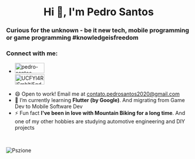 <h1 align="center">Hi 👋, I'm Pedro Santos</h1>
<h3>Curious for the unknown - be it new tech, mobile programming or game programming #knowledgeisfreedom</h3>

<!-- ![GitHub followers](https://img.shields.io/github/followers/Pszione?logo=GitHub&style=for-the-badge)-->

<h3>Connect with me:</h3>

<ul>
  <a href="https://www.linkedin.com/in/pedro-santos-4000/" target="blank"><li><img src="https://upload.wikimedia.org/wikipedia/commons/0/01/LinkedIn_Logo.svg" alt="pedro-santos-4000" height="28" width="80" /></a><br/><a href="https://www.youtube.com/channel/UCFYl4RiSmhlti5qd5R9Eu0w" target="blank"><img src="https://upload.wikimedia.org/wikipedia/commons/b/b8/YouTube_Logo_2017.svg" alt="UCFYl4RiSmhlti5qd5R9Eu0w" height="28" width="80" /></li></a>
</ul>

- 😄 Open to work! Email me at contato.pedrosantos2020@gmail.com
- 🌱 I’m currently learning **Flutter (by Google)**. And migrating from Game Dev to Mobile Software Dev
- ⚡ Fun fact **I've been in love with Mountain Biking for a long time**. And one of my other hobbies are studying automotive engineering and DIY projects

<br />

<p><img align="left" src="https://github-readme-stats.vercel.app/api/top-langs/?username=Pszione&layout=compact&hide=html" alt="Pszione" /></p>

<!-- <p><img align="center" src="https://github-readme-stats.vercel.app/api?username=Pszione&show_icons=true" alt="Pszione" /></p> -->

<!--

Here are some ideas to get you started:

- 🔭 I’m currently working on ...
- 🌱 I’m currently learning ...
- 👯 I’m looking to collaborate on ...
- 🤔 I’m looking for help with ...
- 💬 Ask me about ...
- 📫 How to reach me: ...
- 😄 Pronouns: ...
- ⚡ Fun fact: ...
-->
